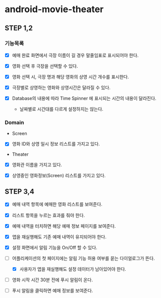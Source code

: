 # android-movie-theater

## STEP 1,2

### 기능목록

- [x] 예매 완료 화면에서 극장 이름이 길 경우 말줄임표로 표시되어야 한다.

- [x] 영화 선택 후 극장을 선택할 수 있다.
- [x] 영화 선택 시, 극장 명과 해당 영화의 상영 시간 개수를 표시한다.
- [x] 극장별로 상영하는 영화와 상영시간은 달라질 수 있다.

- [x] Database의 내용에 따라 Time Spinner 에 표시되는 시간의 내용이 달라진다. 
  - 날짜별로 시간대를 다르게 설정하지는 않는다.

### Domain

- Screen
- [x] 영화 ID와 상영 일시 정보 리스트를 가지고 있다.

- Theater
- [x] 영화관 이름을 가지고 있다.
- [x] 상영중인 영화정보(Screen) 리스트를 가지고 있다.


## STEP 3,4

- [x] 예매 내역 항목에 예매한 영화 리스트를 보여준다.
- [x] 리스트 항목을 누르는 효과를 줘야 한다.
- [x] 예매 내역을 터치하면 해당 예매 정보 페이지를 보여준다.
- [x] 앱을 재실행해도 기존 예매 내역이 유지되어야 한다.

- [x] 설정 화면에서 알림 기능을 On/Off 할 수 있다.
- [ ] 어플리케이션의 첫 페이지에는 알림 기능 허용 여부를 묻는 다이얼로그가 뜬다.
  - [x] 사용자가 앱을 재실행해도 설정 데이터가 남아있어야 한다.
  
- [ ] 영화 시작 시간 30분 전에 푸시 알림이 온다.
- [ ] 푸시 알림을 클릭하면 예매 정보를 보여준다.
